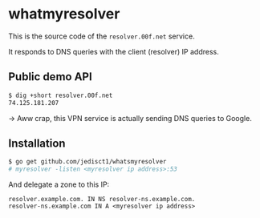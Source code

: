 # whatmyresolver

This is the source code of the `resolver.00f.net` service.

It responds to DNS queries with the client (resolver) IP address.

Public demo API
---------------

```bash
$ dig +short resolver.00f.net
74.125.181.207
```
-> Aww crap, this VPN service is actually sending DNS queries to Google.

Installation
------------

```bash
$ go get github.com/jedisct1/whatsmyresolver
# myresolver -listen <myresolver ip address>:53
```

And delegate a zone to this IP:
```
resolver.example.com. IN NS resolver-ns.example.com.
resolver-ns.example.com IN A <myresolver ip address>
```
